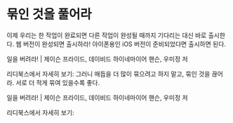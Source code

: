 # 묶인 것을 풀어라

이제 우리는 한 작업이 완료되면 다른 작업이 완성될 때까지 기다리는 대신 바로 출시한다. 웹 버전이 완성되면 출시하라! 아이폰용인 iOS 버전이 준비되었다면 출시하면 된다.

일을 버려라! | 제이슨 프라이드, 데이비드 하이네마이어 핸슨, 우미정 저

리디북스에서 자세히 보기:
그러니 매듭을 더 많이 묶으려고 하지 말고, 묶인 것을 끊어라. 서로 더 적게 묶여 있을수록 좋다.

일을 버려라! | 제이슨 프라이드, 데이비드 하이네마이어 핸슨, 우미정 저

리디북스에서 자세히 보기: